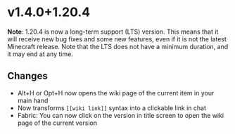 # v1.4.0+1.20.4

**Note**: 1.20.4 is now a long-term support (LTS) version. This means that it will receive new bug fixes
and some new features, even if it is not the latest Minecraft release. Note that the LTS does not have a minimum
duration, and it may end at any time.

## Changes

- Alt+H or Opt+H now opens the wiki page of the current item in your main hand
- Now transforms `[[wiki link]]` syntax into a clickable link in chat
- Fabric: You can now click on the version in title screen to open the wiki page of the current version

